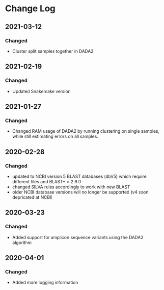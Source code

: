 # Change Log

## 2021-03-12

### Changed
- Cluster split samples together in DADA2

## 2021-02-19

### Changed
- Updated Snakemake version

## 2021-01-27

### Changed
- Changed RAM usage of DADA2 by running clustering on single samples, while still estimating errors on all samples.

## 2020-02-28

### Changed
- updated to NCBI version 5 BLAST databases (dbV5) which require different files and BLAST+ > 2.9.0
- changed SILVA rules accordingly to work with new BLAST
- older NCBI database versions will no longer be supported (v4 soon depricated at NCBI)

## 2020-03-23

### Changed
- Added support for amplicon sequence variants using the DADA2 algorithm

## 2020-04-01

### Changed
- Added more logging information
